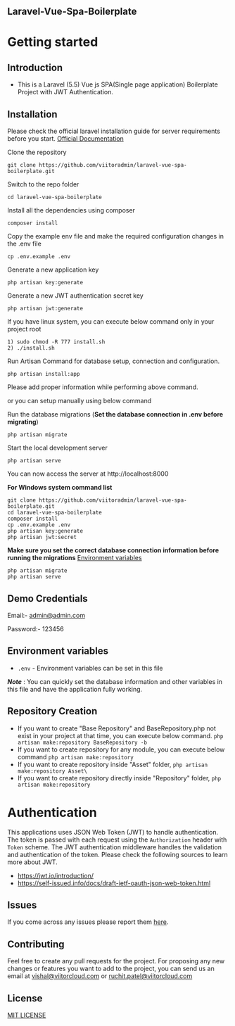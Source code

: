 ## Laravel-Vue-Spa-Boilerplate

# Getting started

## Introduction

* This is a Laravel (5.5) Vue js SPA(Single page application) Boilerplate Project with JWT Authentication.

## Installation

Please check the official laravel installation guide for server requirements before you start. [Official Documentation](https://laravel.com/docs/5.4/installation#installation)


Clone the repository

    git clone https://github.com/viitoradmin/laravel-vue-spa-boilerplate.git

Switch to the repo folder

    cd laravel-vue-spa-boilerplate

Install all the dependencies using composer

    composer install

Copy the example env file and make the required configuration changes in the .env file

    cp .env.example .env

Generate a new application key

    php artisan key:generate

Generate a new JWT authentication secret key

    php artisan jwt:generate

If you have linux system, you can execute below command only in your project root
    
    1) sudo chmod -R 777 install.sh
    2) ./install.sh

Run Artisan Command for database setup, connection and configuration.
    
    php artisan install:app

Please add proper information while performing above command.

or you can setup manually using below command

Run the database migrations (**Set the database connection in .env before migrating**)

    php artisan migrate

Start the local development server

    php artisan serve

You can now access the server at http://localhost:8000

**For Windows system command list**

    git clone https://github.com/viitoradmin/laravel-vue-spa-boilerplate.git
    cd laravel-vue-spa-boilerplate
    composer install
    cp .env.example .env
    php artisan key:generate
    php artisan jwt:secret

**Make sure you set the correct database connection information before running the migrations** [Environment variables](#environment-variables)

    php artisan migrate
    php artisan serve

## Demo Credentials

   Email:- admin@admin.com
   
   Password:- 123456
   
## Environment variables

- `.env` - Environment variables can be set in this file

***Note*** : You can quickly set the database information and other variables in this file and have the application fully working.

## Repository Creation
<ul>
    <li>
        If you want to create "Base Repository" and BaseRepository.php not exist  in  your project at that time, you can execute below command.
        <code>php artisan make:repository BaseRepository -b</code>
    </li>
    <li>
        If you want to create repository for any module, you can execute below command
        <code>php artisan make:repository <Name of the Repository></code>
    </li>
    <li>
        If you want to create repository inside "Asset" folder,
        <code>php artisan make:repository Asset\<Name of the Repository> </code>
    </li>
    <li>
        If you want to create repository directly inside "Repository" folder, 
        <code>php artisan make:repository <Name of the Repository></code>
    </li>
</ul>

# Authentication

This applications uses JSON Web Token (JWT) to handle authentication. The token is passed with each request using the `Authorization` header with `Token` scheme. The JWT authentication middleware handles the validation and authentication of the token. Please check the following sources to learn more about JWT.

- https://jwt.io/introduction/
- https://self-issued.info/docs/draft-ietf-oauth-json-web-token.html

## Issues

If you come across any issues please report them [here](https://github.com/viitoradmin/laravel-vue-spa-boilerplate/issues).

## Contributing
Feel free to create any pull requests for the project. For proposing any new changes or features you want to add to the project, you can send us an email at vishal@viitorcloud.com or ruchit.patel@viitorcloud.com

## License

[MIT LICENSE](https://github.com/viitoradmin/laravel-vue-spa-boilerplate/blob/master/LICENSE)
